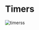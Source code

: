 # Timers
![timerss](https://user-images.githubusercontent.com/65058484/200141148-e6b93f4b-079a-4274-9368-b17e881a6e4a.jpg)
